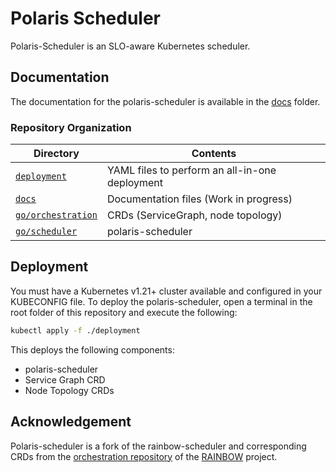 # Polaris Scheduler

Polaris-Scheduler is an SLO-aware Kubernetes scheduler.


## Documentation

The documentation for the polaris-scheduler is available in the [docs](./docs) folder.

### Repository Organization

| Directory                | Contents |
|--------------------------|----------|
| [`deployment`](./deployment)         | YAML files to perform an all-in-one deployment |
| [`docs`](./docs)         | Documentation files (Work in progress) |
| [`go/orchestration`](./go/orchestration) | CRDs (ServiceGraph, node topology) |
| [`go/scheduler`](./go/scheduler) | polaris-scheduler |



## Deployment

You must have a Kubernetes v1.21+ cluster available and configured in your KUBECONFIG file.
To deploy the polaris-scheduler, open a terminal in the root folder of this repository and execute the following:

```sh
kubectl apply -f ./deployment
```

This deploys the following components:
* polaris-scheduler
* Service Graph CRD
* Node Topology CRDs

## Acknowledgement

Polaris-scheduler is a fork of the rainbow-scheduler and corresponding CRDs from the [orchestration repository](https://gitlab.com/rainbow-project1/rainbow-orchestration) of the [RAINBOW](https://rainbow-h2020.eu/) project.
